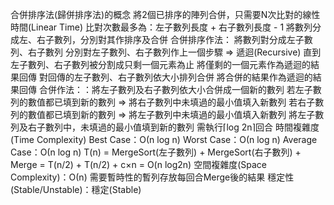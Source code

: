 合併排序法(歸併排序法)的概念
將2個已排序的陣列合併，只需要N次比對的線性時間(Linear Time)
比對次數最多為：左子數列長度 + 右子數列長度 - 1
將數列分成左、右子數列，分別對其作排序及合併
合併排序作法：
將數列對分成左子數列、右子數列
分別對左子數列、右子數列作上一個步驟 ⇒ 遞迴(Recursive)
直到左子數列、右子數列被分割成只剩一個元素為止
將僅剩的一個元素作為遞迴的結果回傳
對回傳的左子數列、右子數列依大小排列合併
將合併的結果作為遞迴的結果回傳
合併作法：：將左子數列及右子數列依大小合併成一個新的數列
若左子數列的數值都已填到新的數列 ⇒ 將右子數列中未填過的最小值填入新數列
若右子數列的數值都已填到新的數列 ⇒ 將左子數列中未填過的最小值填入新數列
將左子數列及右子數列中，未填過的最小值填到新的數列
需執行⌈log 2n⌉回合
時間複雜度(Time Complexity)
Best Case：Ο(n log n)
Worst Case：Ο(n log n)
Average Case：Ο(n log n)
T(n) = MergeSort(左子數列) + MergeSort(右子數列) + Merge
     = T(n/2) + T(n/2) + c×n = O(n log2n)
空間複雜度(Space Complexity)：Ο(n)
需要暫時性的暫列存放每回合Merge後的結果
穩定性(Stable/Unstable)：穩定(Stable)
